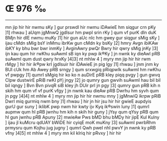 # Œ 976 ‰
---
mn jip hir hir nwmu sKy ] gur prswdI hir nwmu iDAwieE hm siqgur
crn pKy ]1] rhwau ] aUqm jgMnwQ jgdIsur hm pwpI srin rKy ] qum
vf purK dIn duK BMjn hir dIE nwmu muKy ]1] hir gun aUc nIc hm gwey
gur siqgur sMig sKy ] ijau cMdn sMig bsY inMmu ibrKw gun cMdn ky bsKy
]2] hmry Avgn ibiKAw ibKY ky bhu bwr bwr inmKy ] AvginAwry pwQr
Bwry hir qwry sMig jnKy ]3] ijn kau qum hir rwKhu suAwmI sB iqn ky
pwp ik®Ky ] jn nwnk ky dieAwl pRB suAwmI qum dust qwry hrxKy ]4]3]
nt mhlw 4 ] myry mn jip hir hir rwm rMgy ] hir hir ik®pw krI
jgdIsuir hir iDAwieE jn pig lgy ]1] rhwau ] jnm jnm ky BUl cUk
hm Ab Awey pRB srngy ] qum srxwgiq pRiqpwlk suAwmI hm rwKhu vf
pwpgy ]1] qumrI sMgiq hir ko ko n auDirE pRB kIey piqq pvgy ] gun
gwvq CIpw dustwirE pRiB rwKI pYj jngy ]2] jo qumry gun gwvih suAwmI
hau bil bil bil iqngy ] Bvn Bvn pivqR siB kIey jh DUir prI jn
pgy ]3] qumry gun pRB kih n skih hm qum vf vf purK vfgy ] jn
nwnk kau dieAw pRB Dwrhu hm syvh qum jn pgy ]4]4] nt mhlw 4 ]
myry mn jip hir hir nwmu mny ] jgMnwiQ ikrpw pRiB DwrI miq gurmiq
nwm bny ]1] rhwau ] hir jn hir jsu hir hir gwieE aupdyis gurU gur
suny ] iklibK pwp nwm hir kwty ijv Kyq ik®swin luny ]1] qumrI aupmw
qum hI pRB jwnhu hm kih n skih hir guny ] jYsy qum qYsy pRB qum hI gun
jwnhu pRB Apuny ]2] mwieAw Pws bMD bhu bMDy hir jipE Kul Kulny ] ijau
jl kuMcru qdUAY bWiDE hir cyiqE moK muKny ]3] suAwmI pwrbRhm prmysru
qum Kojhu jug jugny ] qumrI Qwh pweI nhI pwvY jn nwnk ky pRB vfny
]4]5] nt mhlw 4 ] myry mn kil kIriq hir pRvxy ] hir hir
####
